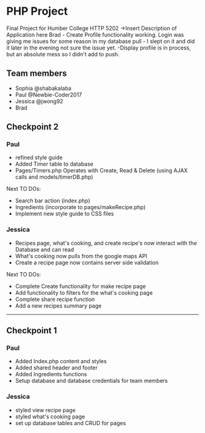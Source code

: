 # PHP Project
Final Project for Humber College HTTP 5202
->Insert Description of Application here
Brad -
Create Profile functionality working.
Login was giving me issues for some reason in my database pull - I slept on it and did it later in the evening not sure the issue yet.
-Display profile is in process, but an absolute mess so I didn't add to push.

## Team members
 * Sophia @shabakalaba
 * Paul @Newbie-Coder2017
 * Jessica @jwong92
 * Brad

## Checkpoint 2

### Paul
* refined style guide
* Added Timer table to database
* Pages/Timers.php Operates with Create, Read & Delete (using AJAX calls and models/timerDB.php)

Next TO DOs:
* Search bar action (index.php)
* Ingredients (incorporate to pages/makeRecipe.php)
* Implement new style guide to CSS files

### Jessica
* Recipes page, what's cooking, and create recipe's now interact with the Database and can read
* What's cooking now pulls from the google maps API
* Create a recipe page now contains server side validation

Next TO DOs:
* Complete Create functionality for make recipe page
* Add functionality to filters for the what's cooking page
* Complete share recipe function
* Add a new recipes summary page

---

## Checkpoint 1

### Paul
* Added Index.php content and styles
* Added shared header and footer
* Added Ingredients functions
* Setup database and database credentials for team members

### Jessica
* styled view recipe page
* styled what's cooking page
* set up database tables and CRUD for pages
